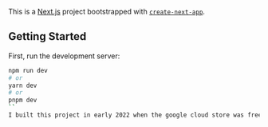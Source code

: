 This is a [Next.js](https://nextjs.org/) project bootstrapped with [`create-next-app`](https://github.com/vercel/next.js/tree/canary/packages/create-next-app).

## Getting Started

First, run the development server:

```bash
npm run dev
# or
yarn dev
# or
pnpm dev
`` 
I built this project in early 2022 when the google cloud store was free and didn't have a plan until late early 2022 so this project will be continued when i have money credit card money........
